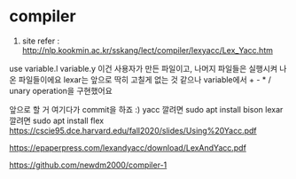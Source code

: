 # compiler
1. site refer : http://nlp.kookmin.ac.kr/sskang/lect/compiler/lexyacc/Lex_Yacc.htm


use variable.l variable.y 
이건 사용자가 만든 파일이고, 나머지 파일들은 실행시켜 나온 파일들이에요
lexar는 앞으로 딱히 고칠게 없는 것 같으나 variable에서 + - * / unary operation을 구현했어요

앞으로 할 거 여기다가 commit을 하죠 :)
yacc 깔려면 sudo apt install bison
lexar 깔려면 sudo apt install flex
https://cscie95.dce.harvard.edu/fall2020/slides/Using%20Yacc.pdf

https://epaperpress.com/lexandyacc/download/LexAndYacc.pdf

https://github.com/newdm2000/compiler-1
